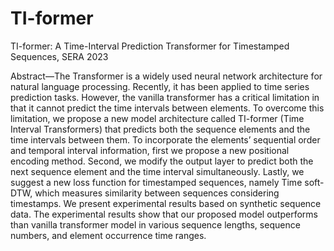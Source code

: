 # TI-former
TI-former: A Time-Interval Prediction Transformer for Timestamped Sequences, SERA 2023

Abstract—The Transformer is a widely used neural network architecture for natural language processing. Recently, it has been applied to time series prediction tasks. However, the vanilla transformer has a critical limitation in that it cannot predict the time intervals between elements. To overcome this limitation, we propose a new model architecture called TI-former (Time Interval Transformers) that predicts both the sequence elements and the time intervals between them. To incorporate the elements’ sequential order and temporal interval information, first we propose a new positional encoding method. Second, we modify the output layer to predict both the next sequence element and the time interval simultaneously. Lastly, we suggest a new loss function for timestamped sequences, namely Time soft-DTW, which measures similarity between sequences considering timestamps. We present experimental results based on synthetic sequence data. The experimental results show that our proposed model outperforms than vanilla transformer model in various sequence lengths, sequence numbers, and element occurrence time ranges.

